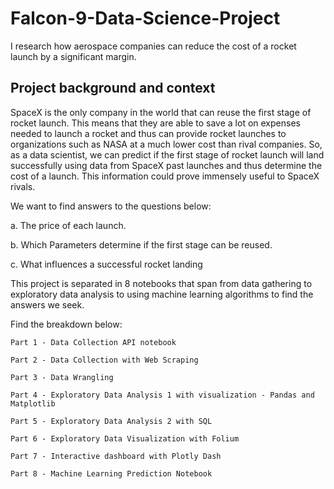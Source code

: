 # Falcon-9-Data-Science-Project
I research how aerospace companies can reduce the cost of a rocket launch by a significant margin. 

## Project background and context
SpaceX is the only company in the world that can reuse the first stage of rocket launch. This means that they are able to save a lot on expenses needed to launch a rocket and
thus can provide rocket launches to organizations such as NASA at a much lower cost than rival companies. So, as a data scientist, we can predict if the first stage of rocket launch will land successfully using data from SpaceX past launches and thus determine the cost of a launch. This information could prove immensely useful to SpaceX rivals.

We want to find answers to the questions below:

  a. The price of each launch.
 
  b. Which Parameters determine if the first stage can be reused.
 
  c. What influences a successful rocket landing

This project is separated in 8 notebooks that span from data gathering to exploratory data analysis to using machine learning algorithms to find the answers we seek.

Find the breakdown below:

    Part 1 - Data Collection API notebook

    Part 2 - Data Collection with Web Scraping

    Part 3 - Data Wrangling

    Part 4 - Exploratory Data Analysis 1 with visualization - Pandas and Matplotlib

    Part 5 - Exploratory Data Analysis 2 with SQL

    Part 6 - Exploratory Data Visualization with Folium

    Part 7 - Interactive dashboard with Plotly Dash

    Part 8 - Machine Learning Prediction Notebook
